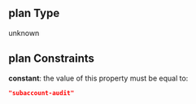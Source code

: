 ## plan Type

unknown

## plan Constraints

**constant**: the value of this property must be equal to:

```json
"subaccount-audit"
```
